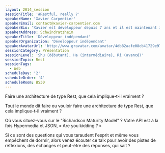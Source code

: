 ```yaml
---
layout: 2014_session
sessionTitle: '#Restful, really ?'
speakerName: 'Xavier Carpentier'
speakerEmail: contact@xavier-carpentier.com
speakerBio: "Xavier est développeur depuis 7 ans et il est maintenant indépendant dans les domaines du web et du mobile.\n\nC’est un adepte des frameworks conventionnés (Play Scala et Ruby On Rails) ainsi que des innovations côté client comme les nouveaux frameworks MVC JavaScript du type AngularJS.\n\nBref, il se passionne pour tout ce qui gravite autour du vaste monde de la toile et par conséquent pour le style d’architecture Rest."
speakerAddress: Schwindratzheim
speakerTitle: 'Développeur indépendant'
speakerOrganization: 'Développeur indépendant'
speakerAvatarUrl: 'http://www.gravatar.com/avatar/4db82aafe08cb41729e97de527250b9b?size=200&default=mm'
sessionCategory: Présentation
sessionLevel: 'Shu (débutant), Ha (intermédiaire), Ri (avancé)'
sessionTopic: Rest
sessionTags:
  - Web
scheduleDay: '2'
scheduleOrder: '4'
scheduleRoom: BS30
---
```


Faire une architecture de type Rest, que cela implique-t-il vraiment ?

Tout le monde dit faire ou vouloir faire une architecture de type Rest, que cela implique-t-il vraiment ?

Où vous situez-vous sur le "Richardson Maturity Model" ? Votre API est à la fois Hypermedia et JSON, « Are you kidding ? »

Si ce sont des questions qui vous taraudent l'esprit et même vous empêchent de dormir, alors venez écouter ce talk pour avoir des pistes de réflexions, des échanges et peut-être des réponses, qui sait ?
